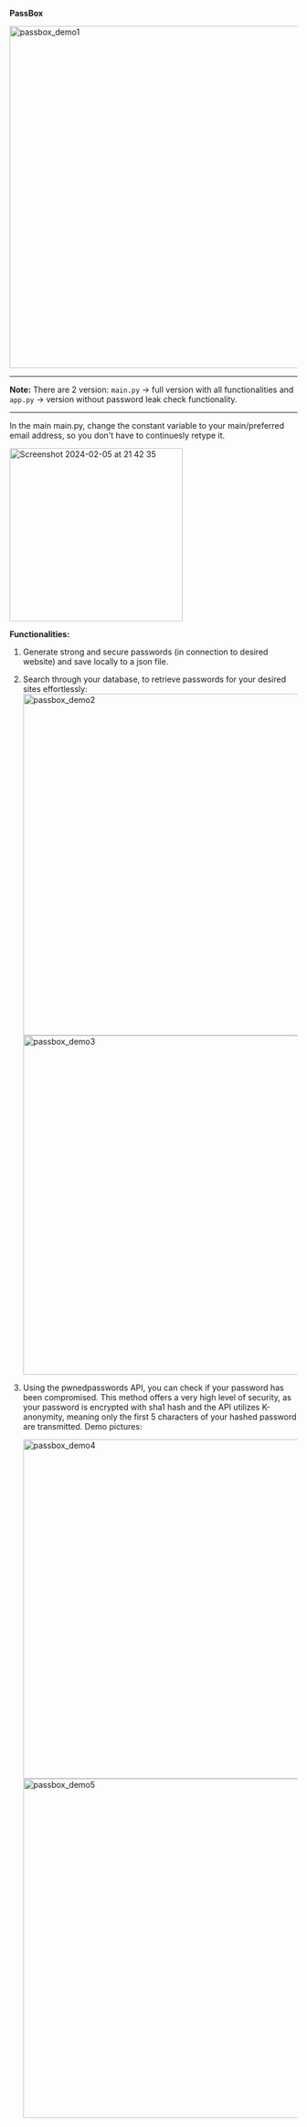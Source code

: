 **PassBox**

<img width="599" alt="passbox_demo1" src="https://github.com/molleremil/passbox/assets/139823248/4c8e04fe-da40-43ab-a616-9d76870cd103">

------------------------------------------------------------------------------------------------------------------------------------------

**Note:** There are 2 version: `main.py` -> full version with all functionalities and `app.py` -> version without password leak check functionality.

------------------------------------------------------------------------------------------------------------------------------------------

In the main main.py, change the constant variable to your main/preferred email address, so you don't have to continuesly retype it.

<img width="303" alt="Screenshot 2024-02-05 at 21 42 35" src="https://github.com/molleremil/passbox/assets/139823248/472dad86-9402-4215-ab10-a3e273dbc5b0">

**Functionalities:**

  1. Generate strong and secure passwords (in connection to desired website) and save locally to a json file.
  2. Search through your database, to retrieve passwords for your desired sites effortlessly:
     <img width="598" alt="passbox_demo2" src="https://github.com/molleremil/passbox/assets/139823248/0fe932a6-332b-4c27-b545-4442709dc0e5">
     <img width="594" alt="passbox_demo3" src="https://github.com/molleremil/passbox/assets/139823248/add0b072-b6d9-4cfd-be35-6097eb73296b">
  3. Using the pwnedpasswords API, you can check if your password has been compromised. This method offers a very high level of security, as your password is encrypted with sha1 hash and the API utilizes K-anonymity, meaning only the first 5 characters of your hashed password are transmitted. Demo pictures:
     
     <img width="594" alt="passbox_demo4" src="https://github.com/molleremil/passbox/assets/139823248/4d0d102d-136f-4871-874f-4f311fba69d7">
     
     <img width="594" alt="passbox_demo5" src="https://github.com/molleremil/passbox/assets/139823248/1da9bf96-0926-4abf-b50a-ef906ad8a2d5">


     

